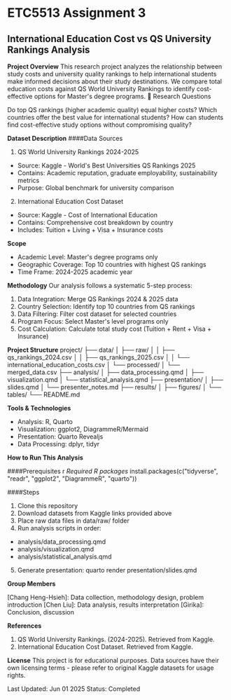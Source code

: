 # ETC5513 Assignment 3
## International Education Cost vs QS University Rankings Analysis

**Project Overview**
This research project analyzes the relationship between study costs and university quality rankings to help international students make informed decisions about their study destinations. We compare total education costs against QS World University Rankings to identify cost-effective options for Master's degree programs.
🎯 Research Questions

Do top QS rankings (higher academic quality) equal higher costs?
Which countries offer the best value for international students?
How can students find cost-effective study options without compromising quality?

**Dataset Description**
####Data Sources

1. QS World University Rankings 2024-2025

- Source: Kaggle - World's Best Universities QS Rankings 2025
- Contains: Academic reputation, graduate employability, sustainability metrics
- Purpose: Global benchmark for university comparison


2. International Education Cost Dataset

- Source: Kaggle - Cost of International Education
- Contains: Comprehensive cost breakdown by country
- Includes: Tuition + Living + Visa + Insurance costs



**Scope**

- Academic Level: Master's degree programs only
- Geographic Coverage: Top 10 countries with highest QS rankings
- Time Frame: 2024-2025 academic year

**Methodology**
Our analysis follows a systematic 5-step process:

1. Data Integration: Merge QS Rankings 2024 & 2025 data
2. Country Selection: Identify top 10 countries from QS rankings
3. Data Filtering: Filter cost dataset for selected countries
4. Program Focus: Select Master's level programs only
5. Cost Calculation: Calculate total study cost (Tuition + Rent + Visa + Insurance)

**Project Structure**
project/
├── data/
│   ├── raw/
│   │   ├── qs_rankings_2024.csv
│   │   ├── qs_rankings_2025.csv
│   │   └── international_education_costs.csv
│   └── processed/
│       └── merged_data.csv
├── analysis/
│   ├── data_processing.qmd
│   ├── visualization.qmd
│   └── statistical_analysis.qmd
├── presentation/
│   ├── slides.qmd
│   └── presenter_notes.md
├── results/
│   ├── figures/
│   └── tables/
└── README.md

**Tools & Technologies**

- Analysis: R, Quarto
- Visualization: ggplot2, DiagrammeR/Mermaid
- Presentation: Quarto Revealjs
- Data Processing: dplyr, tidyr

**How to Run This Analysis**

####Prerequisites
r
*Required R packages*
install.packages(c("tidyverse", "readr", "ggplot2", "DiagrammeR", "quarto"))

####Steps

1. Clone this repository
2. Download datasets from Kaggle links provided above
3. Place raw data files in data/raw/ folder
4. Run analysis scripts in order:

- analysis/data_processing.qmd
- analysis/visualization.qmd
- analysis/statistical_analysis.qmd

5. Generate presentation: quarto render presentation/slides.qmd


**Group Members**

[Chang Heng-Hsieh]: Data collection, methodology design, problem introduction
[Chen Liu]: Data analysis, results interpretation
[Girika]: Conclusion, discussion

**References**

1. QS World University Rankings. (2024-2025). Retrieved from Kaggle.
2. International Education Cost Dataset. Retrieved from Kaggle.


**License**
This project is for educational purposes. Data sources have their own licensing terms - please refer to original Kaggle datasets for usage rights.

Last Updated: Jun 01 2025
Status: Completed